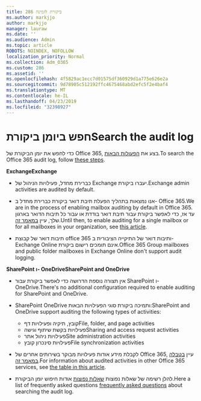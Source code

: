 ```yaml
---
title: 286 ביקורת לזמינה
ms.author: markjjo
author: markjjo
manager: lauraw
ms.date: ''
ms.audience: Admin
ms.topic: article
ROBOTS: NOINDEX, NOFOLLOW
localization_priority: Normal
ms.collection: Adm_O365
ms.custom: 286
ms.assetid: ''
ms.openlocfilehash: 4f5829ac1ecc7d01575df360929d1a775e626e2a
ms.sourcegitcommit: 9d78905c512192ffc4675468abd2efc5f2e4baf4
ms.translationtype: MT
ms.contentlocale: he-IL
ms.lasthandoff: 04/23/2019
ms.locfileid: "32398927"
---
```

# <a name="search-the-audit-log"></a><span data-ttu-id="45fd4-102">חפש ביומן ביקורת</span><span class="sxs-lookup"><span data-stu-id="45fd4-102">Search the audit log</span></span>

<span data-ttu-id="45fd4-103">כדי לחפש את יומן הביקורת של Office 365, בצע את [הפעולות הבאות](https://docs.microsoft.com/office365/securitycompliance/search-the-audit-log-in-security-and-compliance#search-the-audit-log).</span><span class="sxs-lookup"><span data-stu-id="45fd4-103">To search the Office 365 audit log, follow [these steps](https://docs.microsoft.com/office365/securitycompliance/search-the-audit-log-in-security-and-compliance#search-the-audit-log).</span></span> 

<span data-ttu-id="45fd4-104">**Exchange**</span><span class="sxs-lookup"><span data-stu-id="45fd4-104">**Exchange**</span></span>

- <span data-ttu-id="45fd4-105">כברירת מחדל, פעילויות הניהול של Exchange יעברו ביקורת.</span><span class="sxs-lookup"><span data-stu-id="45fd4-105">Exchange admin activities are audited by default.</span></span>

- <span data-ttu-id="45fd4-106">אנו נמצאות בתהליך הפעלת תיבת דואר ביקורת כברירת מחדל ב- Office 365.</span><span class="sxs-lookup"><span data-stu-id="45fd4-106">We are in the process of enabling mailbox auditing by default in Office 365.</span></span> <span data-ttu-id="45fd4-107">עד אז, כדי לאפשר ביקורת עבור תיבת דואר בודדת או עבור כל תיבות הדואר בארגון שלך, עיין [במאמר זה](https://docs.microsoft.com/office365/securitycompliance/enable-mailbox-auditing).</span><span class="sxs-lookup"><span data-stu-id="45fd4-107">Until then, to enable auditing for a single mailbox or for all mailboxes in your organization, see  [this article](https://docs.microsoft.com/office365/securitycompliance/enable-mailbox-auditing).</span></span>

- <span data-ttu-id="45fd4-108">תיבות דואר של קבוצת office 365 ותיבות דואר של התיקייה הציבורית ב- Exchange Online אינם תומכים רישום ביקורת.</span><span class="sxs-lookup"><span data-stu-id="45fd4-108">Office 365 Group mailboxes and public folder mailboxes in Exchange Online don't support audit logging.</span></span>

<span data-ttu-id="45fd4-109">**SharePoint ו- OneDrive**</span><span class="sxs-lookup"><span data-stu-id="45fd4-109">**SharePoint and OneDrive**</span></span>

- <span data-ttu-id="45fd4-110">אין תצורה נוספת הדרושה כדי לאפשר ביקורת עבור SharePoint ו- OneDrive.</span><span class="sxs-lookup"><span data-stu-id="45fd4-110">There's no additional configuration required to enable auditing for SharePoint and OneDrive.</span></span>

- <span data-ttu-id="45fd4-111">SharePoint OneDrive ותמיכה ביקורת סוגי הפעילויות הבאות:</span><span class="sxs-lookup"><span data-stu-id="45fd4-111">SharePoint and OneDrive support auditing the following types of activities:</span></span> 

    - <span data-ttu-id="45fd4-112">קובץ, תיקיה ופעילויות דף</span><span class="sxs-lookup"><span data-stu-id="45fd4-112">File, folder, and page activities</span></span>
    - <span data-ttu-id="45fd4-113">פעילויות בקשת שיתוף וגישה</span><span class="sxs-lookup"><span data-stu-id="45fd4-113">Sharing and access request activities</span></span>
    - <span data-ttu-id="45fd4-114">פעילויות ניהול אתר</span><span class="sxs-lookup"><span data-stu-id="45fd4-114">Site administration activities</span></span>
    - <span data-ttu-id="45fd4-115">פעילויות סינכרון קובץ</span><span class="sxs-lookup"><span data-stu-id="45fd4-115">File synchronization activities</span></span>

- <span data-ttu-id="45fd4-116">לקבלת מידע אודות פעילויות מבוקר בשירותים אחרים של Office 365, עיין [בטבלה במאמר זה](https://docs.microsoft.com/office365/securitycompliance/search-the-audit-log-in-security-and-compliance#audited-activities).</span><span class="sxs-lookup"><span data-stu-id="45fd4-116">For information about audited activities in other Office 365 services, see  [the table in this article](https://docs.microsoft.com/office365/securitycompliance/search-the-audit-log-in-security-and-compliance#audited-activities).</span></span>

- <span data-ttu-id="45fd4-117">להלן רשימה של שאלות נפוצות [שאלות נפוצות](https://docs.microsoft.com/office365/securitycompliance/search-the-audit-log-in-security-and-compliance#frequently-asked-questions) אודות חיפוש יומן הביקורת.</span><span class="sxs-lookup"><span data-stu-id="45fd4-117">Here a list of frequently asked questions [frequently asked questions](https://docs.microsoft.com/office365/securitycompliance/search-the-audit-log-in-security-and-compliance#frequently-asked-questions) about searching the audit log.</span></span>